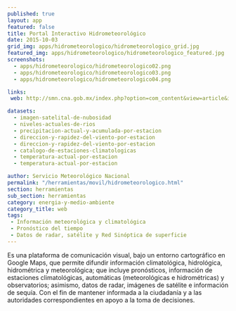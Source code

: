```yaml
---
published: true
layout: app
featured: false
title: Portal Interactivo Hidrometeorológico
date: 2015-10-03
grid_img: apps/hidrometeorologico/hidrometeorologico_grid.jpg
featured_img: apps/hidrometeorologico/hidrometeorologico_featured.jpg
screenshots:
  - apps/hidrometeorologico/hidrometeorologico02.png
  - apps/hidrometeorologico/hidrometeorologico03.png
  - apps/hidrometeorologico/hidrometeorologico04.png

links:
 web: http://smn.cna.gob.mx/index.php?option=com_content&view=article&id=273:portal-interactivo-hidrometeorologico&catid=19:uncategorised

datasets:
  - imagen-satelital-de-nubosidad
  - niveles-actuales-de-rios
  - precipitacion-actual-y-acumulada-por-estacion
  - direccion-y-rapidez-del-viento-por-estacion
  - direccion-y-rapidez-del-viento-por-estacion
  - catalogo-de-estaciones-climatologicas
  - temperatura-actual-por-estacion
  - temperatura-actual-por-estacion

author: Servicio Meteorológico Nacional
permalink: "/herramientas/movil/hidrometeorologico.html"
section: herramientas
sub_section: herramientas
category: energia-y-medio-ambiente
category_title: web
tags:
 - Información meteorológica y climatológica
 - Pronóstico del tiempo
 - Datos de radar, satélite y Red Sinóptica de superficie
---
```


Es una plataforma de comunicación visual, bajo un entorno cartográfico en Google Maps, que permite difundir información climatológica, hidrológica, hidrométrica y meteorológica; que incluye pronósticos, información de estaciones climatológicas, automáticas (meteorológicas e hidrométricas) y observatorios; asimismo, datos de radar, imágenes de satélite e información de sequía.  Con el fin de mantener informada a la ciudadanía y a las autoridades correspondientes en apoyo a la toma de decisiones.
